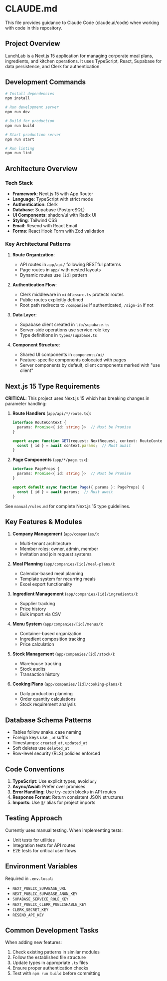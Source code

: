 # CLAUDE.md

This file provides guidance to Claude Code (claude.ai/code) when working with code in this repository.

## Project Overview

LunchLab is a Next.js 15 application for managing corporate meal plans, ingredients, and kitchen operations. It uses TypeScript, React, Supabase for data persistence, and Clerk for authentication.

## Development Commands

```bash
# Install dependencies
npm install

# Run development server
npm run dev

# Build for production
npm run build

# Start production server
npm run start

# Run linting
npm run lint
```

## Architecture Overview

### Tech Stack
- **Framework**: Next.js 15 with App Router
- **Language**: TypeScript with strict mode
- **Authentication**: Clerk
- **Database**: Supabase (PostgreSQL)
- **UI Components**: shadcn/ui with Radix UI
- **Styling**: Tailwind CSS
- **Email**: Resend with React Email
- **Forms**: React Hook Form with Zod validation

### Key Architectural Patterns

1. **Route Organization**: 
   - API routes in `app/api/` following RESTful patterns
   - Page routes in `app/` with nested layouts
   - Dynamic routes use `[id]` pattern

2. **Authentication Flow**:
   - Clerk middleware in `middleware.ts` protects routes
   - Public routes explicitly defined
   - Root path redirects to `/companies` if authenticated, `/sign-in` if not

3. **Data Layer**:
   - Supabase client created in `lib/supabase.ts`
   - Server-side operations use service role key
   - Type definitions in `types/supabase.ts`

4. **Component Structure**:
   - Shared UI components in `components/ui/`
   - Feature-specific components colocated with pages
   - Server components by default, client components marked with "use client"

## Next.js 15 Type Requirements

**CRITICAL**: This project uses Next.js 15 which has breaking changes in parameter handling:

1. **Route Handlers** (`app/api/*/route.ts`):
   ```typescript
   interface RouteContext {
     params: Promise<{ id: string }>  // Must be Promise
   }
   
   export async function GET(request: NextRequest, context: RouteContext) {
     const { id } = await context.params;  // Must await
   }
   ```

2. **Page Components** (`app/*/page.tsx`):
   ```typescript
   interface PageProps {
     params: Promise<{ id: string }>  // Must be Promise
   }
   
   export default async function Page({ params }: PageProps) {
     const { id } = await params;  // Must await
   }
   ```

See `manual/rules.md` for complete Next.js 15 type guidelines.

## Key Features & Modules

1. **Company Management** (`app/companies/`):
   - Multi-tenant architecture
   - Member roles: owner, admin, member
   - Invitation and join request systems

2. **Meal Planning** (`app/companies/[id]/meal-plans/`):
   - Calendar-based meal planning
   - Template system for recurring meals
   - Excel export functionality

3. **Ingredient Management** (`app/companies/[id]/ingredients/`):
   - Supplier tracking
   - Price history
   - Bulk import via CSV

4. **Menu System** (`app/companies/[id]/menus/`):
   - Container-based organization
   - Ingredient composition tracking
   - Price calculation

5. **Stock Management** (`app/companies/[id]/stock/`):
   - Warehouse tracking
   - Stock audits
   - Transaction history

6. **Cooking Plans** (`app/companies/[id]/cooking-plans/`):
   - Daily production planning
   - Order quantity calculations
   - Stock requirement analysis

## Database Schema Patterns

- Tables follow snake_case naming
- Foreign keys use `_id` suffix
- Timestamps: `created_at`, `updated_at`
- Soft deletes use `deleted_at`
- Row-level security (RLS) policies enforced

## Code Conventions

1. **TypeScript**: Use explicit types, avoid `any`
2. **Async/Await**: Prefer over promises
3. **Error Handling**: Use try-catch blocks in API routes
4. **Response Format**: Return consistent JSON structures
5. **Imports**: Use `@/` alias for project imports

## Testing Approach

Currently uses manual testing. When implementing tests:
- Unit tests for utilities
- Integration tests for API routes
- E2E tests for critical user flows

## Environment Variables

Required in `.env.local`:
- `NEXT_PUBLIC_SUPABASE_URL`
- `NEXT_PUBLIC_SUPABASE_ANON_KEY`
- `SUPABASE_SERVICE_ROLE_KEY`
- `NEXT_PUBLIC_CLERK_PUBLISHABLE_KEY`
- `CLERK_SECRET_KEY`
- `RESEND_API_KEY`

## Common Development Tasks

When adding new features:
1. Check existing patterns in similar modules
2. Follow the established file structure
3. Update types in appropriate `.ts` files
4. Ensure proper authentication checks
5. Test with `npm run build` before committing